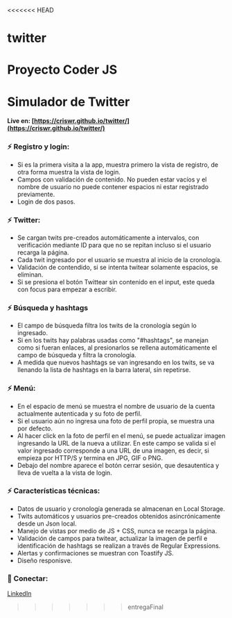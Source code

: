 <<<<<<< HEAD
# twitter
Proyecto Coder JS
=======
# Simulador de Twitter

**Live en: [https://criswr.github.io/twitter/](https://criswr.github.io/twitter/)**

### ⚡ Registro y login:
*   Si es la primera visita a la app, muestra primero la vista de registro, de otra forma muestra la vista de login.
*   Campos con validación de contenido. No pueden estar vacíos y el nombre de usuario no puede contener espacios ni estar registrado previamente.
*   Login de dos pasos.

### ⚡ Twitter:
*   Se cargan twits pre-creados automáticamente a intervalos, con verificación mediante ID para que no se repitan incluso si el usuario recarga la página.
*   Cada twit ingresado por el usuario se muestra al inicio de la cronología.
*   Validación de contendido, si se intenta twitear solamente espacios, se eliminan.
*   Si se presiona el botón Twittear sin contenido en el input, este queda con focus para empezar a escribir.

### ⚡ Búsqueda y hashtags
*   El campo de búsqueda filtra los twits de la cronología según lo ingresado.
*   Si en los twits hay palabras usadas como "#hashtags", se manejan como si fueran enlaces, al presionarlos se rellena automáticamente el campo de búsqueda y filtra la cronología.
*   A medida que nuevos hashtags se van ingresando en los twits, se va llenando la lista de hashtags en la barra lateral, sin repetirse.

### ⚡ Menú:
*   En el espacio de menú se muestra el nombre de usuario de la cuenta actualmente autenticada y su foto de perfil.
*   Si el usuario aún no ingresa una foto de perfil propia, se muestra una por defecto.
*   Al hacer click en la foto de perfil en el menú, se puede actualizar imagen ingresando la URL de la nueva a utilizar. En este campo se valida si el valor ingresado corresponde a una URL de una imagen, es decir, si empieza por HTTP/S y termina en JPG, GIF o PNG.
*   Debajo del nombre aparece el botón cerrar sesión, que desautentica y lleva de vuelta a la vista de login.

### ⚡ Características técnicas:
*   Datos de usuario y cronología generada se almacenan en Local Storage.
*   Twits automáticos y usuarios pre-creados obtenidos asincrónicamente desde un Json local.
*   Manejo de vistas por medio de JS + CSS, nunca se recarga la página.
*   Validación de campos para twitear, actualizar la imagen de perfil e identificación de hashtags se realizan a través de Regular Expressions.
*   Alertas y confirmaciones se muestran con Toastify JS.
*   Diseño responisve.


### 👤 Conectar:
[LinkedIn](https://www.linkedin.com/in/criswr)
>>>>>>> entregaFinal
